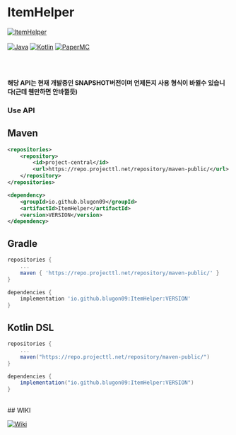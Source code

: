 # ItemHelper

[![ItemHelper](https://img.shields.io/badge/ItemHelper-1.1.0_SNAPSHOT-blue.svg)]()
<br><br>
[![Java](https://img.shields.io/badge/Java-16-FF7700.svg?logo=java)]()
[![Kotlin](https://img.shields.io/badge/Kotlin-1.5.31-186FCC.svg?logo=kotlin)]()
[![PaperMC](https://img.shields.io/badge/PaperMC-1.17-222222.svg)]()


<br>
<br>

**해당 API는 현재 개발중인 SNAPSHOT버전이며 언제든지 사용 형식이 바뀔수 있습니다(근데 웬만하면 안바뀔듯)**
<br>


### Use API


## Maven
```xml
<repositories>
    <repository>
        <id>project-central</id>
        <url>https://repo.projecttl.net/repository/maven-public/</url>
    </repository>
</repositories>

<dependency>
    <groupId>io.github.blugon09</groupId>
    <artifactId>ItemHelper</artifactId>
    <version>VERSION</version>
</dependency>
```


## Gradle
```gradle
repositories {
    ...
    maven { 'https://repo.projecttl.net/repository/maven-public/' }
}

dependencies {
    implementation 'io.github.blugon09:ItemHelper:VERSION'
}
```

## Kotlin DSL
```gradle
repositories {
    ...
    maven("https://repo.projecttl.net/repository/maven-public/")
}

dependencies {
    implementation("io.github.blugon09:ItemHelper:VERSION")
}
```


<br>
## WIKI

<a href="https://github.com/blugon09/ItemHelper/wiki"><img src="https://img.shields.io/badge/WIKI--blue?logo=BookStack&logoColor=FFFFFF" alt="Wiki"/></a>&nbsp;
